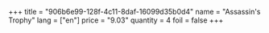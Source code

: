 +++
title = "906b6e99-128f-4c11-8daf-16099d35b0d4"
name = "Assassin's Trophy"
lang = ["en"]
price = "9.03"
quantity = 4
foil = false
+++
